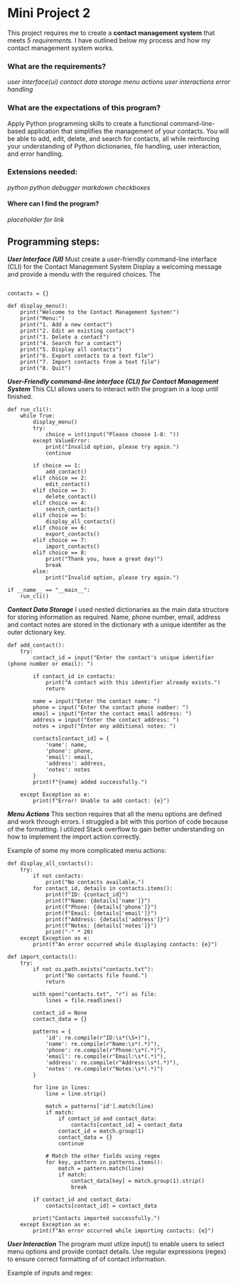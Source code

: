 # Mini Project 2

This project requires me to create a **contact management system** that meets *5 requirements.* I have outlined below my process and how my contact management system works. 

### What are the requirements? 
*user interface(ui)*
*contact data storage*
*menu actions*
*user interactions*
*error handling*

### What are the expectations of this program?
Apply Python programming skills to create a functional command-line-based application that simplifies the management of your contacts. You will be able to add, edit, delete, and search for contacts, all while reinforcing your understanding of Python dictionaries, file handling, user interaction, and error handling.

### Extensions needed:
*python*
*python debugger*
*markdown checkboxes*

#### Where can I find the program?
*placeholder for link*

## Programming steps:

***User Interface (UI)***
Must create a user-friendly command-line interface (CLI) for the Contact Management System
Display a welcoming message and provide a mendu with the required choices. The

``` Example of Menu

contacts = {}

def display_menu():
    print("Welcome to the Contact Management System!")
    print("Menu:")
    print("1. Add a new contact")
    print("2. Edit an existing contact")
    print("3. Delete a contact")
    print("4. Search for a contact")
    print("5. Display all contacts")
    print("6. Export contacts to a text file")
    print("7. Import contacts from a text file")
    print("8. Quit")
```


***User-Friendly command-line interface (CLI) for Contact Management System***
This CLI allows users to interact with the program in a loop until finished. 
``` CLI for contact management system 
def run_cli():
    while True:
        display_menu()
        try:
            choice = int(input("Please choose 1-8: "))  
        except ValueError:
            print("Invalid option, please try again.")
            continue

        if choice == 1:
            add_contact()
        elif choice == 2:
            edit_contact()
        elif choice == 3:
            delete_contact()
        elif choice == 4:
            search_contacts()
        elif choice == 5:
            display_all_contacts()
        elif choice == 6:
            export_contacts()
        elif choice == 7:
            import_contacts()
        elif choice == 8:
            print("Thank you, have a great day!")
            break
        else:
            print("Invalid option, please try again.")

if __name__ == "__main__":
    run_cli()
```


***Contact Data Storage***
I used nested dictionaries as the main data structore for storing information as required. Name, phone number, email, address and contact notes are stored in the dictionary wth a unique identifer as the outer dctionary key. 

```contact data storage dictionaries
def add_contact():
    try:
        contact_id = input("Enter the contact's unique identifier (phone number or email): ")

        if contact_id in contacts:
            print("A contact with this identifier already exists.")
            return

        name = input("Enter the contact name: ")
        phone = input("Enter the contact phone number: ")
        email = input("Enter the contact email address: ")
        address = input("Enter the contact address: ")
        notes = input("Enter any additional notes: ")

        contacts[contact_id] = {
            'name': name,
            'phone': phone,
            'email': email,
            'address': address,
            'notes': notes
        }
        print(f"{name} added successfully.")

    except Exception as e:
        print(f"Error! Unable to add contact: {e}")
```

***Menu Actions***
This section requires that all the menu options are defined and work through errors. I struggled a bit with this portion of code because of the formatting. I utilized Stack overflow to gain better understanding on how to implement the import action correctly. 

Example of some my more complicated menu actions:
``` examples of my menu option defs
def display_all_contacts():
    try:
        if not contacts:
            print("No contacts available.")
        for contact_id, details in contacts.items():
            print(f"ID: {contact_id}")
            print(f"Name: {details['name']}")
            print(f"Phone: {details['phone']}")
            print(f"Email: {details['email']}")
            print(f"Address: {details['address']}")
            print(f"Notes: {details['notes']}")
            print("-" * 20)
    except Exception as e:
        print(f"An error occurred while displaying contacts: {e}")

def import_contacts():
    try:
        if not os.path.exists("contacts.txt"):
            print("No contacts file found.")
            return

        with open("contacts.txt", "r") as file:
            lines = file.readlines()

        contact_id = None
        contact_data = {}

        patterns = {
            'id': re.compile(r"ID:\s*(\S+)"),
            'name': re.compile(r"Name:\s*(.*)"),
            'phone': re.compile(r"Phone:\s*(.*)"),
            'email': re.compile(r"Email:\s*(.*)"),
            'address': re.compile(r"Address:\s*(.*)"),
            'notes': re.compile(r"Notes:\s*(.*)")
        }

        for line in lines:
            line = line.strip()
            
            match = patterns['id'].match(line)
            if match:
                if contact_id and contact_data:
                    contacts[contact_id] = contact_data
                contact_id = match.group(1)
                contact_data = {}
                continue

            # Match the other fields using regex
            for key, pattern in patterns.items():
                match = pattern.match(line)
                if match:
                    contact_data[key] = match.group(1).strip()
                    break

        if contact_id and contact_data:
            contacts[contact_id] = contact_data

        print("Contacts imported successfully.")
    except Exception as e:
        print(f"An error occurred while importing contacts: {e}")

```
***User Interaction***
The program must utlize input() to enable users to select menu options and provide contact details. Use regular expressions (regex) to ensure correct formatting of of contact information. 

Example of inputs and regex:
``` inputs and regex
